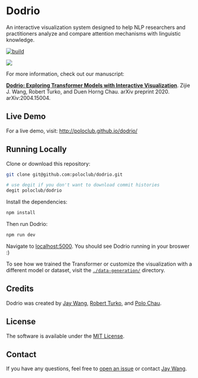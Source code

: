 # Dodrio

An interactive visualization system designed to help NLP researchers and practitioners analyze and compare attention mechanisms with linguistic knowledge.

[![build](https://github.com/poloclub/dodrio/workflows/Node.js%20CI/badge.svg)](https://github.com/poloclub/dodrio/actions)

<a href="https://youtu.be/uboTKqPNU5Y" target="_blank"><img src="https://i.imgur.com/sCsudVg.png" style="max-width:100%;"></a>

For more information, check out our manuscript:

[**Dodrio: Exploring Transformer Models with Interactive Visualization**](https://arxiv.org/abs/2004.15004).
Zijie J. Wang, Robert Turko, and Duen Horng Chau.
arXiv preprint 2020. arXiv:2004.15004.

## Live Demo

For a live demo, visit: http://poloclub.github.io/dodrio/

## Running Locally

Clone or download this repository:

```bash
git clone git@github.com:poloclub/dodrio.git

# use degit if you don't want to download commit histories
degit poloclub/dodrio
```

Install the dependencies:

```bash
npm install
```

Then run Dodrio:

```bash
npm run dev
```

Navigate to [localhost:5000](https://localhost:5000). You should see Dodrio running in your broswer :)

To see how we trained the Transformer or customize the visualization with a different model or dataset, visit the [`./data-generation/`](data-generation) directory.

## Credits

Dodrio was created by 
<a href="https://zijie.wang/">Jay Wang</a>,
<a href="https://www.linkedin.com/in/robert-turko/">Robert Turko</a>, and
<a href="https://www.cc.gatech.edu/~dchau/">Polo Chau</a>.

## License

The software is available under the [MIT License](https://github.com/poloclub/dodrio/blob/master/LICENSE).

## Contact

If you have any questions, feel free to [open an issue](https://github.com/poloclub/dodrio/issues/new/choose) or contact [Jay Wang](https://zijie.wang).
